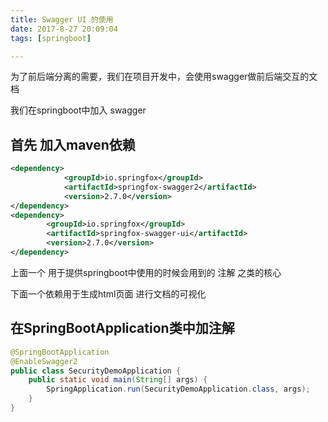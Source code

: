 ```yaml
---
title: Swagger UI 的使用
date: 2017-8-27 20:09:04
tags: [springboot]

---
```


为了前后端分离的需要，我们在项目开发中，会使用swagger做前后端交互的文档

我们在springboot中加入 swagger
## 首先 加入maven依赖

``` xml
<dependency>
			<groupId>io.springfox</groupId>
			<artifactId>springfox-swagger2</artifactId>
			<version>2.7.0</version>
</dependency>
<dependency>
		<groupId>io.springfox</groupId>
		<artifactId>springfox-swagger-ui</artifactId>
		<version>2.7.0</version>
</dependency>
```

上面一个 用于提供springboot中使用的时候会用到的 注解 之类的核心

下面一个依赖用于生成html页面 进行文档的可视化

## 在SpringBootApplication类中加注解
``` java
@SpringBootApplication
@EnableSwagger2
public class SecurityDemoApplication {
    public static void main(String[] args) {
        SpringApplication.run(SecurityDemoApplication.class, args);
    }
}
```